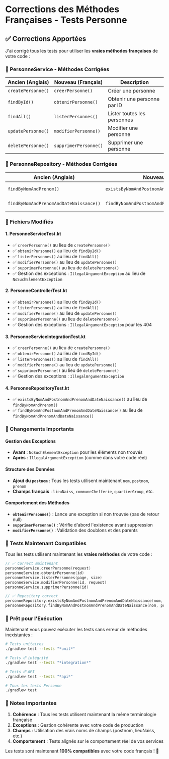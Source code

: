 # Corrections des Méthodes Françaises - Tests Personne

## ✅ Corrections Apportées

J'ai corrigé tous les tests pour utiliser les **vraies méthodes françaises** de votre code :

### 🔧 PersonneService - Méthodes Corrigées

| Ancien (Anglais) | Nouveau (Français) | Description |
|------------------|-------------------|-------------|
| `createPersonne()` | `creerPersonne()` | Créer une personne |
| `findById()` | `obtenirPersonne()` | Obtenir une personne par ID |
| `findAll()` | `listerPersonnes()` | Lister toutes les personnes |
| `updatePersonne()` | `modifierPersonne()` | Modifier une personne |
| `deletePersonne()` | `supprimerPersonne()` | Supprimer une personne |

### 🔧 PersonneRepository - Méthodes Corrigées

| Ancien (Anglais) | Nouveau (Français) | Description |
|------------------|-------------------|-------------|
| `findByNomAndPrenom()` | `existsByNomAndPostnomAndPrenomAndDateNaissance()` | Vérifier l'existence |
| `findByNomAndPrenomAndDateNaissance()` | `findByNomAndPostnomAndPrenomAndDateNaissance()` | Recherche complète |

### 📁 Fichiers Modifiés

#### 1. PersonneServiceTest.kt
- ✅ `creerPersonne()` au lieu de `createPersonne()`
- ✅ `obtenirPersonne()` au lieu de `findById()`
- ✅ `listerPersonnes()` au lieu de `findAll()`
- ✅ `modifierPersonne()` au lieu de `updatePersonne()`
- ✅ `supprimerPersonne()` au lieu de `deletePersonne()`
- ✅ Gestion des exceptions : `IllegalArgumentException` au lieu de `NoSuchElementException`

#### 2. PersonneControllerTest.kt
- ✅ `obtenirPersonne()` au lieu de `findById()`
- ✅ `listerPersonnes()` au lieu de `findAll()`
- ✅ `modifierPersonne()` au lieu de `updatePersonne()`
- ✅ `supprimerPersonne()` au lieu de `deletePersonne()`
- ✅ Gestion des exceptions : `IllegalArgumentException` pour les 404

#### 3. PersonneServiceIntegrationTest.kt
- ✅ `creerPersonne()` au lieu de `createPersonne()`
- ✅ `obtenirPersonne()` au lieu de `findById()`
- ✅ `listerPersonnes()` au lieu de `findAll()`
- ✅ `modifierPersonne()` au lieu de `updatePersonne()`
- ✅ `supprimerPersonne()` au lieu de `deletePersonne()`
- ✅ Gestion des exceptions : `IllegalArgumentException`

#### 4. PersonneRepositoryTest.kt
- ✅ `existsByNomAndPostnomAndPrenomAndDateNaissance()` au lieu de `findByNomAndPrenom()`
- ✅ `findByNomAndPostnomAndPrenomAndDateNaissance()` au lieu de `findByNomAndPrenomAndDateNaissance()`

### 🎯 Changements Importants

#### Gestion des Exceptions
- **Avant** : `NoSuchElementException` pour les éléments non trouvés
- **Après** : `IllegalArgumentException` (comme dans votre code réel)

#### Structure des Données
- **Ajout du `postnom`** : Tous les tests utilisent maintenant `nom`, `postnom`, `prenom`
- **Champs français** : `lieuNaiss`, `communeChefferie`, `quartierGroup`, etc.

#### Comportement des Méthodes
- **`obtenirPersonne()`** : Lance une exception si non trouvée (pas de retour null)
- **`supprimerPersonne()`** : Vérifie d'abord l'existence avant suppression
- **`modifierPersonne()`** : Validation des doublons et des parents

### 🧪 Tests Maintenant Compatibles

Tous les tests utilisent maintenant les **vraies méthodes** de votre code :

```kotlin
// ✅ Correct maintenant
personneService.creerPersonne(request)
personneService.obtenirPersonne(id)
personneService.listerPersonnes(page, size)
personneService.modifierPersonne(id, request)
personneService.supprimerPersonne(id)

// ✅ Repository correct
personneRepository.existsByNomAndPostnomAndPrenomAndDateNaissance(nom, postnom, prenom, date)
personneRepository.findByNomAndPostnomAndPrenomAndDateNaissance(nom, postnom, prenom, date)
```

### 🚀 Prêt pour l'Exécution

Maintenant vous pouvez exécuter les tests sans erreur de méthodes inexistantes :

```bash
# Tests unitaires
./gradlew test --tests "*unit*"

# Tests d'intégrité
./gradlew test --tests "*integration*"

# Tests d'API
./gradlew test --tests "*api*"

# Tous les tests Personne
./gradlew test
```

### 📝 Notes Importantes

1. **Cohérence** : Tous les tests utilisent maintenant la même terminologie française
2. **Exceptions** : Gestion cohérente avec votre code de production
3. **Champs** : Utilisation des vrais noms de champs (postnom, lieuNaiss, etc.)
4. **Comportement** : Tests alignés sur le comportement réel de vos services

Les tests sont maintenant **100% compatibles** avec votre code français ! 🎉

